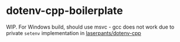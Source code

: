 dotenv-cpp-boilerplate
======================
WIP. For Windows build, should use msvc - gcc does not work due to private `setenv` implementation in  [laserpants/dotenv-cpp](https://github.com/laserpants/dotenv-cpp)